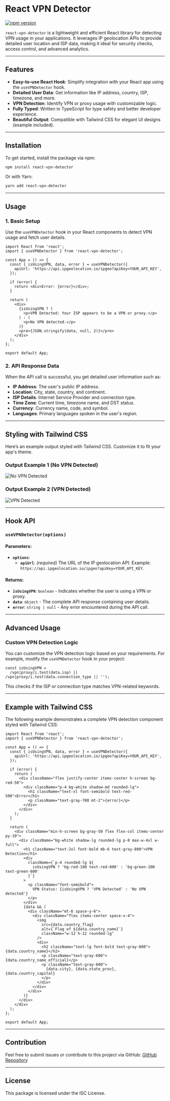 
# React VPN Detector

[![npm version](https://badge.fury.io/js/react-vpn-detector.svg)](https://badge.fury.io/js/react-vpn-detector)

`react-vpn-detector` is a lightweight and efficient React library for detecting VPN usage in your applications. It leverages IP geolocation APIs to provide detailed user location and ISP data, making it ideal for security checks, access control, and advanced analytics.

---

## Features

- **Easy-to-use React Hook**: Simplify integration with your React app using the `useVPNDetector` hook.
- **Detailed User Data**: Get information like IP address, country, ISP, timezone, and more.
- **VPN Detection**: Identify VPN or proxy usage with customizable logic.
- **Fully Typed**: Written in TypeScript for type safety and better developer experience.
- **Beautiful Output**: Compatible with Tailwind CSS for elegant UI designs (example included).

---

## Installation

To get started, install the package via npm:

```bash
npm install react-vpn-detector
```

Or with Yarn:

```bash
yarn add react-vpn-detector
```

---

## Usage

### 1. Basic Setup

Use the `useVPNDetector` hook in your React components to detect VPN usage and fetch user details.

```tsx
import React from 'react';
import { useVPNDetector } from 'react-vpn-detector';

const App = () => {
  const { isUsingVPN, data, error } = useVPNDetector({
    apiUrl: 'https://api.ipgeolocation.io/ipgeo?apiKey=YOUR_API_KEY',
  });

  if (error) {
    return <div>Error: {error}</div>;
  }

  return (
    <div>
      {isUsingVPN ? (
        <p>VPN Detected: Your ISP appears to be a VPN or proxy.</p>
      ) : (
        <p>No VPN detected.</p>
      )}
      <pre>{JSON.stringify(data, null, 2)}</pre>
    </div>
  );
};

export default App;
```

### 2. API Response Data

When the API call is successful, you get detailed user information such as:

- **IP Address**: The user's public IP address.
- **Location**: City, state, country, and continent.
- **ISP Details**: Internet Service Provider and connection type.
- **Time Zone**: Current time, timezone name, and DST status.
- **Currency**: Currency name, code, and symbol.
- **Languages**: Primary languages spoken in the user's region.

---

## Styling with Tailwind CSS

Here’s an example output styled with Tailwind CSS. Customize it to fit your app's theme.

### Output Example 1 (No VPN Detected)
![No VPN Detected](./exam1.png)

### Output Example 2 (VPN Detected)
![VPN Detected](./exam2.png)

---

## Hook API

### `useVPNDetector(options)`

#### Parameters:
- **`options`**:
  - **`apiUrl`**: _(required)_ The URL of the IP geolocation API. Example: `https://api.ipgeolocation.io/ipgeo?apiKey=YOUR_API_KEY`.

#### Returns:
- **`isUsingVPN`**: `boolean` - Indicates whether the user is using a VPN or proxy.
- **`data`**: `object` - The complete API response containing user details.
- **`error`**: `string | null` - Any error encountered during the API call.

---

## Advanced Usage

### Custom VPN Detection Logic

You can customize the VPN detection logic based on your requirements. For example, modify the `useVPNDetector` hook in your project:

```tsx
const isUsingVPN =
  /vpn|proxy/i.test(data.isp) || /vpn|proxy/i.test(data.connection_type || '');
```

This checks if the ISP or connection type matches VPN-related keywords.

---

## Example with Tailwind CSS

The following example demonstrates a complete VPN detection component styled with Tailwind CSS:

```tsx
import React from 'react';
import { useVPNDetector } from 'react-vpn-detector';

const App = () => {
  const { isUsingVPN, data, error } = useVPNDetector({
    apiUrl: 'https://api.ipgeolocation.io/ipgeo?apiKey=YOUR_API_KEY',
  });

  if (error) {
    return (
      <div className="flex justify-center items-center h-screen bg-red-50">
        <div className="p-4 bg-white shadow-md rounded-lg">
          <h1 className="text-xl font-semibold text-red-500">Error</h1>
          <p className="text-gray-700 mt-2">{error}</p>
        </div>
      </div>
    );
  }

  return (
    <div className="min-h-screen bg-gray-50 flex flex-col items-center py-10">
      <div className="bg-white shadow-lg rounded-lg p-8 max-w-4xl w-full">
        <h1 className="text-2xl font-bold mb-6 text-gray-800">VPN Detection</h1>
        <div
          className={`p-4 rounded-lg ${
            isUsingVPN ? 'bg-red-100 text-red-800' : 'bg-green-100 text-green-800'
          }`}
        >
          <p className="font-semibold">
            VPN Status: {isUsingVPN ? 'VPN Detected' : 'No VPN detected'}
          </p>
        </div>
        {data && (
          <div className="mt-6 space-y-6">
            <div className="flex items-center space-x-4">
              <img
                src={data.country_flag}
                alt={`Flag of ${data.country_name}`}
                className="w-12 h-12 rounded-lg"
              />
              <div>
                <h2 className="text-lg font-bold text-gray-800">{data.country_name}</h2>
                <p className="text-gray-600">{data.country_name_official}</p>
                <p className="text-gray-600">
                  {data.city}, {data.state_prov}, {data.country_capital}
                </p>
              </div>
            </div>
          </div>
        )}
      </div>
    </div>
  );
};

export default App;
```

---

## Contribution

Feel free to submit issues or contribute to this project via GitHub:
[GitHub Repository](https://github.com/ahmad-ahmadnejad/react-vpn-detector)

---

## License

This package is licensed under the ISC License.

